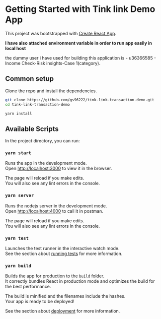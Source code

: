 # Getting Started with Tink link Demo App

This project was bootstrapped with [Create React App](https://github.com/facebook/create-react-app).

**I have also attached environment variable in order to run app easily in local host**

the dummy user i have used for building this application is - u36366585 - Income Check-Risk insights-Case 1(category).

## Common setup

Clone the repo and install the dependencies.

```bash
git clone https://github.com/gs96222/tink-link-transaction-demo.git
cd tink-link-transaction-demo
```

```bash
yarn install
```

## Available Scripts

In the project directory, you can run:

### `yarn start`

Runs the app in the development mode.\
Open [http://localhost:3000](http://localhost:3000) to view it in the browser.

The page will reload if you make edits.\
You will also see any lint errors in the console.

### `yarn server`

Runs the nodejs server in the development mode.\
Open [http://localhost:4000](http://localhost:4000) to call it in postman.

The page will reload if you make edits.\
You will also see any lint errors in the console.

### `yarn test`

Launches the test runner in the interactive watch mode.\
See the section about [running tests](https://facebook.github.io/create-react-app/docs/running-tests) for more information.

### `yarn build`

Builds the app for production to the `build` folder.\
It correctly bundles React in production mode and optimizes the build for the best performance.

The build is minified and the filenames include the hashes.\
Your app is ready to be deployed!

See the section about [deployment](https://facebook.github.io/create-react-app/docs/deployment) for more information.
